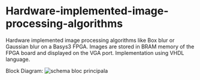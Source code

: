 # Hardware-implemented-image-processing-algorithms
Hardware implemented image processing algorithms like Box blur or Gaussian blur on a Basys3 FPGA. Images are stored in BRAM memory of the FPGA board and displayed on the VGA port. Implementation using VHDL language.

Block Diagram:
![schema bloc principala](https://user-images.githubusercontent.com/92437439/227289096-76529bfa-d5fe-4ad6-b365-ee7495820cd6.svg)
